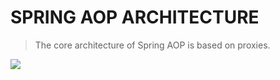 # SPRING AOP ARCHITECTURE
> The core architecture of Spring AOP is based on proxies.

<img src="https://i.imgur.com/ciwNwSe.png" />


<!--stackedit_data:
eyJoaXN0b3J5IjpbLTEyMjI1MzA0NjQsLTExMjM1ODgxNTBdfQ
==
-->